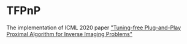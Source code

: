 # TFPnP
The implementation of ICML 2020 paper ["Tuning-free Plug-and-Play Proximal Algorithm for Inverse Imaging Problems"](https://arxiv.org/abs/2002.09611)

